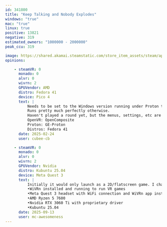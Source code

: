 ```yaml
---
id: 341800
title: "Keep Talking and Nobody Explodes"
windows: "true"
mac: "true"
linux: true
positive: 13821
negative: 319
estimated_owners: "1000000 - 2000000"
peak_ccu: 319

image: https://shared.akamai.steamstatic.com/store_item_assets/steam/apps/341800/header.jpg?t=1699020889
opinions:

    - steamVR: 0
      monado: 0
      alvr: 0
      wivrn: 2
      GPUVendor: AMD
      distro: Fedora 41
      device: Pico 4
      text: |
          Needs to be set to the Windows version running under Proton to use the SteamVR launch option; Linux Native doesn't support the VR mode.
          Runs pretty much perfectly otherwise.
          Haven't played a round yet, but the menus, settings, etc are functional.
          OpenVR: OpenComposite
          Proton: GE-Proton
          Distros: Fedora 41
      date: 2025-02-24
      user: cubee-cb

    - steamVR: 0
      monado: 0
      alvr: 0
      wivrn: 2
      GPUVendor: Nvidia
      distro: Kubuntu 25.04
      device: Meta Quest 3
      text: |
          Initially it would only launch as a 2D/flatscreen game. I changed it to use Proton (Steam > Library > right click game > Properties > Compatibility > tick 'Force the use of a specific compatibility tool' > Proton OR GE-proton - both worked on my system). Then when launching the game in steam, it gives the option to use SteamVR and works perfectly in VR.
          •WiVRn installed and running to run VR games
          •Meta Quest 3 headset with WiFi connection and WiVRn app installed on it
          •AMD Ryzen 5 7600
          •Nvidia RTX 3060 Ti with proprietary driver
          •Kubuntu 25.04
      date: 2025-09-13
      user: mc-awesomeness
---
```

